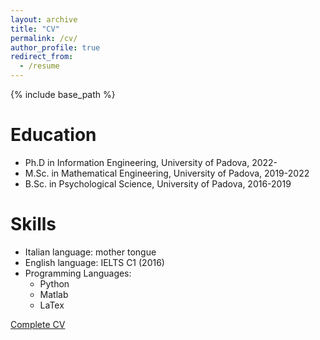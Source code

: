 ```yaml
---
layout: archive
title: "CV"
permalink: /cv/
author_profile: true
redirect_from:
  - /resume
---
```


{% include base_path %}

Education
======
* Ph.D in Information Engineering, University of Padova, 2022-
* M.Sc. in Mathematical Engineering, University of Padova, 2019-2022
* B.Sc. in Psychological Science, University of Padova, 2016-2019
  
Skills
======
* Italian language: mother tongue
* English language: IELTS C1 (2016) 
* Programming Languages:
  * Python
  * Matlab
  * LaTex
 
[Complete CV](https://github.com/sim1bet/Files/blob/master/CV.pdf)

